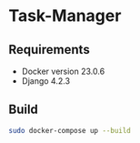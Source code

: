 # Task-Manager

## Requirements

* Docker version 23.0.6
* Django 4.2.3

## Build

```bash
sudo docker-compose up --build
```
